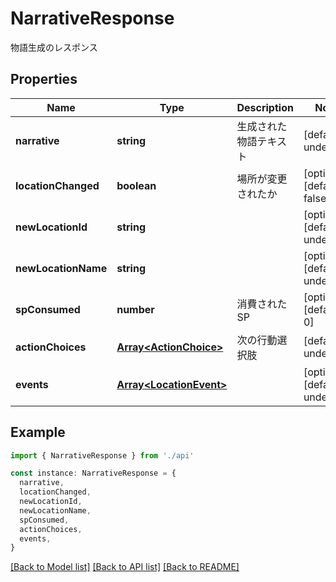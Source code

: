 # NarrativeResponse

物語生成のレスポンス

## Properties

| Name                | Type                                               | Description            | Notes                             |
| ------------------- | -------------------------------------------------- | ---------------------- | --------------------------------- |
| **narrative**       | **string**                                         | 生成された物語テキスト | [default to undefined]            |
| **locationChanged** | **boolean**                                        | 場所が変更されたか     | [optional] [default to false]     |
| **newLocationId**   | **string**                                         |                        | [optional] [default to undefined] |
| **newLocationName** | **string**                                         |                        | [optional] [default to undefined] |
| **spConsumed**      | **number**                                         | 消費されたSP           | [optional] [default to 0]         |
| **actionChoices**   | [**Array&lt;ActionChoice&gt;**](ActionChoice.md)   | 次の行動選択肢         | [default to undefined]            |
| **events**          | [**Array&lt;LocationEvent&gt;**](LocationEvent.md) |                        | [optional] [default to undefined] |

## Example

```typescript
import { NarrativeResponse } from './api'

const instance: NarrativeResponse = {
  narrative,
  locationChanged,
  newLocationId,
  newLocationName,
  spConsumed,
  actionChoices,
  events,
}
```

[[Back to Model list]](../README.md#documentation-for-models) [[Back to API list]](../README.md#documentation-for-api-endpoints) [[Back to README]](../README.md)
